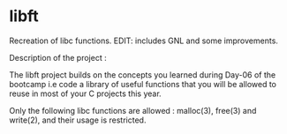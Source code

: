 # libft

Recreation of libc functions. EDIT: includes GNL and some improvements.

Description of the project :

The libft project builds on the concepts you learned during Day-06 of the bootcamp
i.e code a library of useful functions that you will be allowed to reuse in most of your C
projects this year.

Only the following libc functions are allowed : malloc(3), free(3) and write(2),
and their usage is restricted. 
